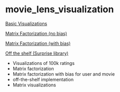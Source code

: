 # movie_lens_visualization

[Basic Visualizations](Project2DataVisualization.ipynb)

[Matrix Factorization (no bias)](5.1.ipynb)

[Matrix Factorization (with bias)](5.2.ipynb)

[Off the shelf (Surprise library)](MovieLens.ipynb)

- Visualizations of 100k ratings
- Matrix factorization
- Matrix factorization with bias for user and movie
- off-the-shelf implementation
- Matrix visualizations


